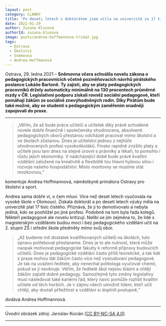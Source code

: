 ```yaml
---
layout: post
category: CLANKY
title: 'Po deseti letech s doktorátem jsem učila na univerzitě za 17 tisíc čistého, učitelům zvýšení platu přeji.'
date: 2021-01-29
author: Zuzana Klusová
authorId: zuzana.klusova
image: posts/andrea-hoffmannova-trida2.jpg
tags:
  - Ostrava
  - Školství
  - Sněmovna
  - Andrea-Hoffmanová
---
```


Ostrava, 29. ledna 2021 – **Sněmovna včera schválila novelu zákona o pedagogických pracovnících včetně pozměňovacích návrhů pirátského poslance Lukáše Bartoně. Ty zajistí, aby se platy pedagogických pracovníků držely automaticky minimálně na 130 procentech průměrné mzdy v ČR. Legislativní podporu získali rovněž sociální pedagogové, kteří pomáhají žákům ze sociálně znevýhodněných rodin. Díky Pirátům bude také možné, aby se studenti s pedagogickým zaměřením snadněji zapojovali do praxe.**

<hr />

>„Věřím, že až bude práce učitelů a učitelek díky právě schválené novele dobře finančně i společensky ohodnocena, absolventi pedagogických oborů přestanou odcházet pracovat mimo školství a ve školách zůstanou. Dnes je učitelství jednou z nejhůře ohodnocených profesí vysokoškoláků. Finsko rapidně zvýšilo platy a učitelé jsou tam dnes na stejné úrovni s právníky a lékaři, to pomohlo i růstu jejich ekonomiky. V nadcházející době bude právě kvalitní vzdělání založené na kreativitě a flexibilitě tou hlavní hybnou silou i rozvoje našeho hospodářství. Místo montovny se musíme stát mozkovnou,“

komentuje Andrea Hoffmannová, náměstkyně primátora Ostravy pro školství a sport.

Andrea sama dobře ví, o čem mluví. Více než deset letech vyučovala na vysoké škole v Olomouci. Získala doktorát a po deseti letech výuky měla na univerzitě plat 17 tisíc čistého. Přiznává, že ji to demotivovalo a nebyla jediná, kdo se poohlížel po jiné profesi. Podobně na tom byla řada kolegů. Někteří pedagogové ale novelu kritizují. Nelíbí se jim zejména to, že lidé s magisterským vzděláním budou moci i bez pedagogického vzdělání učit na 2. stupni ZŠ i střední škole předměty mimo svůj obor.

>„Až budeme mít dostatek kvalifikovaných učitelů na školách, tuto úpravu potřebovat přestaneme. Dnes je to ale nutnost, která může naopak motivovat pedagogické fakulty k reformě přípravy budoucích učitelů. Dnes je pedagogické vzdělání často příliš teoretické, a tak lidé z praxe mohou dát žákům často více než vystudovaní pedagogové. Je tak na uvážení ředitele, aby nenechal politologa vyučovat chemii, pokud se jí nevěnuje. Věřím, že ředitelé škol nejsou blázni a chtějí žákům zajistit dobré pedagogy. Samozřejmě tyto změny legislativy musí následovat také kariérní řád, který navíc pomůže rozlišit kvalitní učitele od těch horších. Je v zájmu všech umožnit lidem, kteří učit chtějí, aby dostali příležitost a vzdělání si doplnili postupně,“

dodává Andrea Hoffmannová.

---

Úvodní obrázek zdroj: Jaroslav Kocián \[[CC BY-NC-SA 4.0](https://creativecommons.org/licenses/by-nc-sa/4.0/deed.cs)\].

- - -
